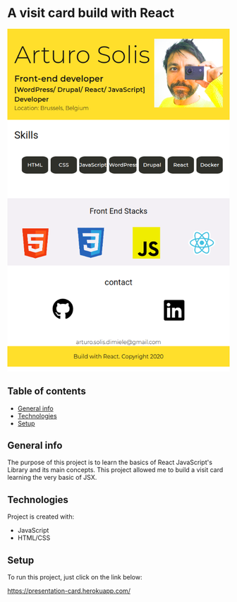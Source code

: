 # A visit card build with React
![](https://github.com/artedsolis/react-visit-card/blob/main/src/images/page-screenshot.png)

## Table of contents
* [General info](#general-info)
* [Technologies](#technologies)
* [Setup](#setup)

## General info
The purpose of this project is to learn the basics of React JavaScript's Library and its main concepts. 
This project allowed me to build a visit card learning the very basic of JSX.
	
## Technologies
Project is created with:
* JavaScript
* HTML/CSS
	
## Setup
To run this project, just click on the link below:

https://presentation-card.herokuapp.com/

